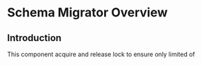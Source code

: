 # Schema Migrator Overview

## Introduction

This component acquire and release lock to ensure only limited of
